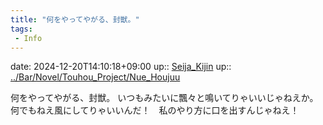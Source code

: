 ```yaml
---
title: "何をやってやがる、封獣。"
tags:
 - Info
---
```


date: 2024-12-20T14:10:18+09:00
up:: [Seija_Kijin](../Bar/Novel/Touhou_Project/Seija_Kijin.md)
up:: [../Bar/Novel/Touhou_Project/Nue_Houjuu](../Bar/Novel/Touhou_Project/Nue_Houjuu.md)

何をやってやがる、封獣。
いつもみたいに飄々と鳴いてりゃいいじゃねえか。
何でもねえ風にしてりゃいいんだ！　私のやり方に口を出すんじゃねえ！